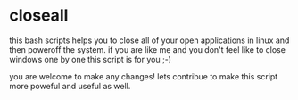 # closeall

this bash scripts helps you to close all of your open applications in linux and then poweroff the system. if you are like me and you don't feel like to close windows one by one this script is for you ;-)

you are welcome to make any changes! lets contribue to make this script more poweful and useful as well.
